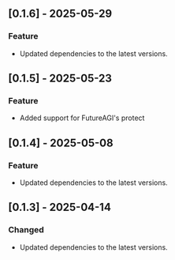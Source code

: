 ## [0.1.6] - 2025-05-29
### Feature
- Updated dependencies to the latest versions.

## [0.1.5] - 2025-05-23
### Feature
- Added support for FutureAGI's protect

## [0.1.4] - 2025-05-08
### Feature
- Updated dependencies to the latest versions.

## [0.1.3] - 2025-04-14
### Changed
- Updated dependencies to the latest versions.
